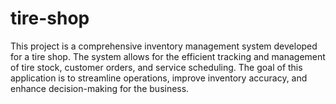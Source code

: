 # tire-shop
This project is a comprehensive inventory management system developed for a tire shop. The system allows for the efficient tracking and management of tire stock, customer orders, and service scheduling. The goal of this application is to streamline operations, improve inventory accuracy, and enhance decision-making for the business.
